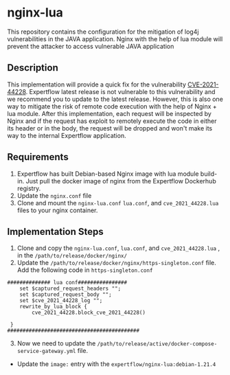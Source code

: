 
# nginx-lua
This repository contains the configuration for the mitigation of log4j vulnerabilities in the JAVA application. Nginx with the help of lua module will prevent the attacker to access vulnerable JAVA application


## Description
This implementation will provide a quick fix for the vulnerability [CVE-2021-44228](https://nvd.nist.gov/vuln/detail/CVE-2021-44228). Expertflow latest release is not vulnerable to this vulnerability and we recommend you to update to the latest release. However, this is also one way to mitigate the risk of remote code execution with the help of Nginx + lua module. After this implementation, each request will be inspected by Nginx and if the request has exploit to remotely execute the code in either its header or in the body, the request will be dropped and won't make its way to the internal Expertflow application. 


## Requirements
1. Expertflow has built Debian-based Nginx image with lua module build-in. Just pull the docker image of nginx from the Expertflow Dockerhub registry.
2. Update the `nginx.conf` file
3. Clone and mount the `nginx-lua.conf` `lua.conf`, and `cve_2021_44228.lua` files to your nginx container.




## Implementation Steps
1. Clone and copy the `nginx-lua.conf`, `lua.conf`, and `cve_2021_44228.lua` ,  in the `/path/to/release/docker/nginx/`
2. Update the `/path/to/release/docker/nginx/https-singleton.conf` file. Add the following code in `https-singleton.conf`
```
############## lua conf################
    set $captured_request_headers "";
    set $captured_request_body "";
    set $cve_2021_44228_log "";
    rewrite_by_lua_block {
        cve_2021_44228.block_cve_2021_44228()

 }
###########################################
````
3. Now we need to update the `/path/to/release/active/docker-compose-service-gateway.yml` file. 
- Update the `image:` entry with the `expertflow/nginx-lua:debian-1.21.4`
